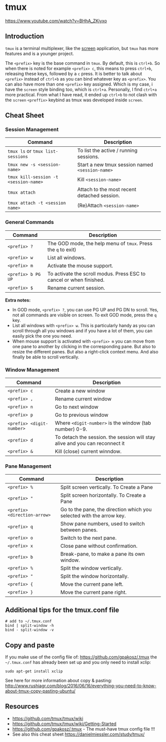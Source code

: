 # tmux

https://www.youtube.com/watch?v=BHhA_ZKjyxo

## Introduction

`tmux` is a terminal multiplexer, like the [screen](screen.md) application, but `tmux` has more features and is a younger project.

The `<prefix>` key is the base command in `tmux`. By default, this is `ctrl+b`. So when there is noted for example `<prefix> c`, this means to press `ctrl+b`, releasing these keys, followed by a `c` press. It is better to talk about `<prefix>` instead of `ctrl+b` as you can bind whatever key as `<prefix>`. You can also have more than one `<prefix>` key assigned. Which is my case, i have the `screen` style binding too, which is `ctrl+a`. Personally, I find `ctrl+a` more practical. From what I have read, it ended up `ctrl+b` to not clash with the `screen` `<preffix>` keybind as tmux was developed inside `screen`.



## Cheat Sheet

### Session Management

| Command | Description |
| --- | --- |
| `tmux ls` or `tmux list-sessions` | To list the active / running sessions. |
| `tmux new -s <session-name>` | Start a new tmux session named `<session-name>` |
| `tmux kill-session -t <session-name>` | Kill `<session-name>` |
| `tmux attach` | Attach to the most recent detached session. |
| `tmux attach -t <session name>` | (Re)Attach `<session-name>` |

### General Commands

| Command | Description |
| --- | --- |
| `<prefix> ?` | The GOD mode, the help menu of `tmux`.  Press the `q` to exit) |
| `<prefix> w` | List all windows.  |
| `<prefix> m` | Activate the mouse support.  |
| `<prefix> b PG UP` | To activate the scroll modus. Press ESC to cancel or when finished. |
| `<prefix> $` | Rename current session. |

**Extra notes:**

* In GOD mode, `<prefix> ?`, you can use PG UP and PG DN to scroll. Yes, not all commands are visible on screen. To exit GOD mode, press the `q` key.
* List all windows with `<prefix> w`. This is particularly handy as you can scroll through all you windows and if you have a lot of them, you can easily pick the one you need.
* When mouse support is activated with `<prefix> m` you can move from one pane to another by clicking in the corresponding pane. But also to resize the different panes. But also a right-click context menu. And also finally be able to scroll vertically.

### Window Management

| Command | Description |
| --- | --- |
| `<prefix> c` | Create a new window |
| `<prefix> ,` | Rename current window |
| `<prefix> n` | Go to next window |
| `<prefix> p` | Go to previous window |
| `<prefix> <digit-number>` | Where `<digit-number>` is the window (tab number) 0-9. |
| `<prefix> d` | To detach the session. the session will stay alive and you can reconnect it |
| `<prefix> &` | Kill (close) current winndow. |

### Pane Management

| Command | Description |
| --- | --- |
| `<prefix> %` | Split screen vertically. To Create a Pane |
| `<prefix> "` | Split screen horizontally. To Create a Pane |
| `<prefix> <direction-arrow>` | Go to the pane, the direction which you selected with the arrow key. |
| `<prefix> q` | Show pane numbers, used to switch between panes. |
| `<prefix> o` | Switch to the next pane. |
| `<prefix> x` | Close pane without confirmation. |
| `<prefix> b` | Break-pane, to make a pane its own window. |
| `<prefix> %` | Split the window vertically. |
| `<prefix> "` | Split the window horizontally. |
| `<prefix> {` | Move the current pane left. |
| `<prefix> }` | Move the current pane right. |

## Additional tips for the tmux.conf file

```
# add to ~/.tmux.conf
bind | split-window -h
bind - split-window -v
```

## Copy and paste

If you make use of the config file of: https://github.com/gpakosz/.tmux the `~/.tmux.conf` has already been set up and you only need to install xclip:

    sudo apt-get install xclip

See here for more information about copy & pasting: http://www.rushiagr.com/blog/2016/06/16/everything-you-need-to-know-about-tmux-copy-pasting-ubuntu/


## Resources

* https://github.com/tmux/tmux/wiki
* https://github.com/tmux/tmux/wiki/Getting-Started
* https://github.com/gpakosz/.tmux - The must-have tmux config file !!!
* See also this cheat sheet https://danielmiessler.com/study/tmux/
